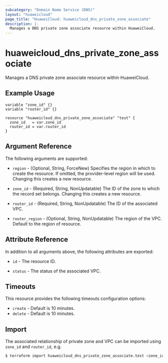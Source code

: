 ```yaml
---
subcategory: "Domain Name Service (DNS)"
layout: "huaweicloud"
page_title: "HuaweiCloud: huaweicloud_dns_private_zone_associate"
description: |-
  Manages a DNS private zone associate resource within HuaweiCloud.
---
```



# huaweicloud_dns_private_zone_associate

Manages a DNS private zone associate resource within HuaweiCloud.

## Example Usage

```hcl
variable "zone_id" {}
variable "router_id" {}

resource "huaweicloud_dns_private_zone_associate" "test" {
  zone_id   = var.zone_id
  router_id = var.router_id
}
```

## Argument Reference

The following arguments are supported:

* `region` - (Optional, String, ForceNew) Specifies the region in which to create the resource.
  If omitted, the provider-level region will be used.
  Changing this creates a new resource.

* `zone_id` - (Required, String, NonUpdatable) The ID of the zone to which the record set belongs.
  Changing this creates a new resource.

* `router_id` - (Required, String, NonUpdatable) The ID of the associated VPC.

* `router_region` - (Optional, String, NonUpdatable) The region of the VPC. Default to the region of resource.

## Attribute Reference

In addition to all arguments above, the following attributes are exported:

* `id` - The resource ID.

* `status` - The status of the associated VPC.

## Timeouts

This resource provides the following timeouts configuration options:

* `create` - Default is 10 minutes.
* `delete` - Default is 10 minutes.

## Import

The associated relationship of private zone and VPC can be imported using `zone_id` and `router_id`, e.g.

```bash
$ terraform import huaweicloud_dns_private_zone_associate.test <zone_id>/<router_id>
```
